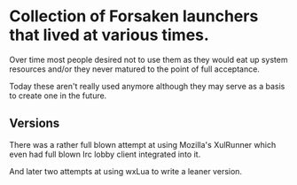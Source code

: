 # Collection of Forsaken launchers that lived at various times.

Over time most people desired not to use them as they would eat up system resources and/or they never matured to the point of full acceptance.

Today these aren't really used anymore although they may serve as a basis to create one in the future.

## Versions

There was a rather full blown attempt at using Mozilla's XulRunner which even had full blown Irc lobby client integrated into it.

And later two attempts at using wxLua to write a leaner version.
